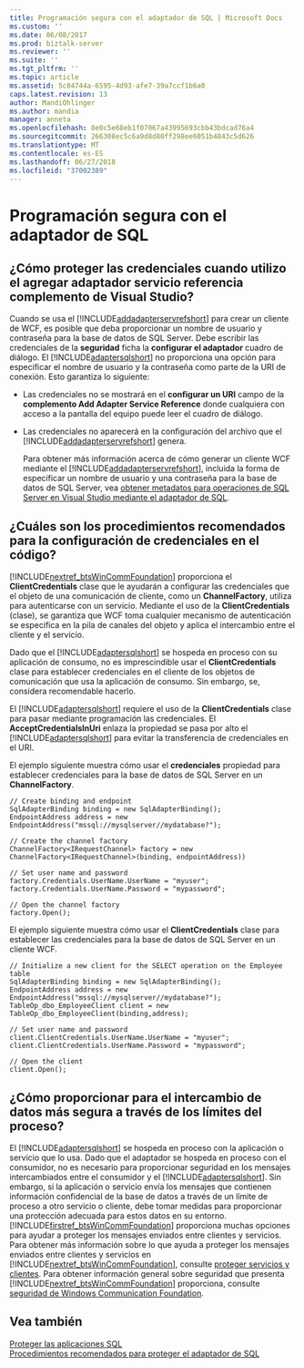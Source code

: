 ```yaml
---
title: Programación segura con el adaptador de SQL | Microsoft Docs
ms.custom: ''
ms.date: 06/08/2017
ms.prod: biztalk-server
ms.reviewer: ''
ms.suite: ''
ms.tgt_pltfrm: ''
ms.topic: article
ms.assetid: 5c84744a-6595-4d93-afe7-39a7ccf1b6a0
caps.latest.revision: 13
author: MandiOhlinger
ms.author: mandia
manager: anneta
ms.openlocfilehash: 8e0c5e68eb1f07067a43995693cbb43bdcad76a4
ms.sourcegitcommit: 266308ec5c6a9d8d80ff298ee6051b4843c5d626
ms.translationtype: MT
ms.contentlocale: es-ES
ms.lasthandoff: 06/27/2018
ms.locfileid: "37002389"
---
```

# <a name="secure-programming-with-the-sql-adapter"></a>Programación segura con el adaptador de SQL
## <a name="how-do-i-protect-credentials-when-i-use-the-add-adapter-service-reference-visual-studio-plug-in"></a>¿Cómo proteger las credenciales cuando utilizo el agregar adaptador servicio referencia complemento de Visual Studio?  
 Cuando se usa el [!INCLUDE[addadapterservrefshort](../../includes/addadapterservrefshort-md.md)] para crear un cliente de WCF, es posible que deba proporcionar un nombre de usuario y contraseña para la base de datos de SQL Server. Debe escribir las credenciales de la **seguridad** ficha la **configurar el adaptador** cuadro de diálogo. El [!INCLUDE[adaptersqlshort](../../includes/adaptersqlshort-md.md)] no proporciona una opción para especificar el nombre de usuario y la contraseña como parte de la URI de conexión. Esto garantiza lo siguiente:  
  
- Las credenciales no se mostrará en el **configurar un URI** campo de la **complemento Add Adapter Service Reference** donde cualquiera con acceso a la pantalla del equipo puede leer el cuadro de diálogo.  
  
- Las credenciales no aparecerá en la configuración del archivo que el [!INCLUDE[addadapterservrefshort](../../includes/addadapterservrefshort-md.md)] genera.  
  
  Para obtener más información acerca de cómo generar un cliente WCF mediante el [!INCLUDE[addadapterservrefshort](../../includes/addadapterservrefshort-md.md)], incluida la forma de especificar un nombre de usuario y una contraseña para la base de datos de SQL Server, vea [obtener metadatos para operaciones de SQL Server en Visual Studio mediante el adaptador de SQL](../../adapters-and-accelerators/adapter-sql/get-metadata-for-sql-server-operations-in-visual-studio-using-the-sql-adapter.md).  
  
## <a name="what-are-best-practices-for-setting-credentials-in-code"></a>¿Cuáles son los procedimientos recomendados para la configuración de credenciales en el código?  
 [!INCLUDE[nextref_btsWinCommFoundation](../../includes/nextref-btswincommfoundation-md.md)] proporciona el **ClientCredentials** clase que le ayudarán a configurar las credenciales que el objeto de una comunicación de cliente, como un **ChannelFactory**, utiliza para autenticarse con un servicio. Mediante el uso de la **ClientCredentials** (clase), se garantiza que WCF toma cualquier mecanismo de autenticación se especifica en la pila de canales del objeto y aplica el intercambio entre el cliente y el servicio.  
  
 Dado que el [!INCLUDE[adaptersqlshort](../../includes/adaptersqlshort-md.md)] se hospeda en proceso con su aplicación de consumo, no es imprescindible usar el **ClientCredentials** clase para establecer credenciales en el cliente de los objetos de comunicación que usa la aplicación de consumo. Sin embargo, se, considera recomendable hacerlo.  
  
 El [!INCLUDE[adaptersqlshort](../../includes/adaptersqlshort-md.md)] requiere el uso de la **ClientCredentials** clase para pasar mediante programación las credenciales. El **AcceptCredentialsInUri** enlaza la propiedad se pasa por alto el [!INCLUDE[adaptersqlshort](../../includes/adaptersqlshort-md.md)] para evitar la transferencia de credenciales en el URI.  
  
 El ejemplo siguiente muestra cómo usar el **credenciales** propiedad para establecer credenciales para la base de datos de SQL Server en un **ChannelFactory**.  
  
```  
// Create binding and endpoint  
SqlAdapterBinding binding = new SqlAdapterBinding();  
EndpointAddress address = new EndpointAddress("mssql://mysqlserver//mydatabase?");  
  
// Create the channel factory   
ChannelFactory<IRequestChannel> factory = new ChannelFactory<IRequestChannel>(binding, endpointAddress))  
  
// Set user name and password  
factory.Credentials.UserName.UserName = "myuser";  
factory.Credentials.UserName.Password = "mypassword";  
  
// Open the channel factory  
factory.Open();  
```  
  
 El ejemplo siguiente muestra cómo usar el **ClientCredentials** clase para establecer las credenciales para la base de datos de SQL Server en un cliente WCF.  
  
```  
// Initialize a new client for the SELECT operation on the Employee table   
SqlAdapterBinding binding = new SqlAdapterBinding();  
EndpointAddress address = new EndpointAddress("mssql://mysqlserver//mydatabase?");  
TableOp_dbo_EmployeeClient client = new TableOp_dbo_EmployeeClient(binding,address);  
  
// Set user name and password  
client.ClientCredentials.UserName.UserName = "myuser";  
client.ClientCredentials.UserName.Password = "mypassword";  
  
// Open the client  
client.Open();  
```  
  
## <a name="how-can-i-provide-for-more-secure-data-exchange-across-process-boundaries"></a>¿Cómo proporcionar para el intercambio de datos más segura a través de los límites del proceso?  
 El [!INCLUDE[adaptersqlshort](../../includes/adaptersqlshort-md.md)] se hospeda en proceso con la aplicación o servicio que lo usa. Dado que el adaptador se hospeda en proceso con el consumidor, no es necesario para proporcionar seguridad en los mensajes intercambiados entre el consumidor y el [!INCLUDE[adaptersqlshort](../../includes/adaptersqlshort-md.md)]. Sin embargo, si la aplicación o servicio envía los mensajes que contienen información confidencial de la base de datos a través de un límite de proceso a otro servicio o cliente, debe tomar medidas para proporcionar una protección adecuada para estos datos en su entorno. [!INCLUDE[firstref_btsWinCommFoundation](../../includes/firstref-btswincommfoundation-md.md)] proporciona muchas opciones para ayudar a proteger los mensajes enviados entre clientes y servicios. Para obtener más información sobre lo que ayuda a proteger los mensajes enviados entre clientes y servicios en [!INCLUDE[nextref_btsWinCommFoundation](../../includes/nextref-btswincommfoundation-md.md)], consulte [proteger servicios y clientes](https://msdn.microsoft.com/library/ms734736.aspx). Para obtener información general sobre seguridad que presenta [!INCLUDE[nextref_btsWinCommFoundation](../../includes/nextref-btswincommfoundation-md.md)] proporciona, consulte [seguridad de Windows Communication Foundation](https://msdn.microsoft.com/library/ms732362.aspx).
  
## <a name="see-also"></a>Vea también  
[Proteger las aplicaciones SQL](../../adapters-and-accelerators/adapter-sql/secure-your-sql-applications.md)  
[Procedimientos recomendados para proteger el adaptador de SQL](../../adapters-and-accelerators/adapter-sql/best-practices-to-secure-the-sql-adapter.md)